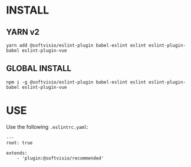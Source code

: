 # INSTALL

## YARN v2
```
yarn add @softvisio/eslint-plugin babel-eslint eslint eslint-plugin-babel eslint-plugin-vue
```

## GLOBAL INSTALL
```
npm i -g @softvisio/eslint-plugin babel-eslint eslint eslint-plugin-babel eslint-plugin-vue
```

# USE

Use the following ```.eslintrc.yaml```:

```
---
root: true

extends:
	- 'plugin:@softvisio/recommended'
```
